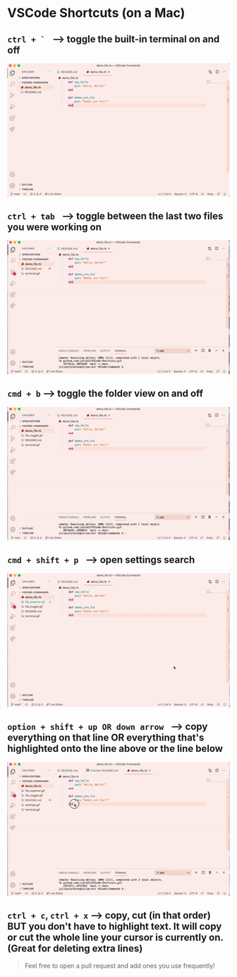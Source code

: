 # VSCode Shortcuts (on a Mac)

## ```ctrl + ` ``` --> toggle the built-in terminal on and off
  
![](terminal.gif)

## ```ctrl + tab ``` --> toggle between the last two files you were working on

![](file_toggle.gif)

## ```cmd + b``` --> toggle the folder view on and off

![](file_explorer.gif)

## ```cmd + shift + p ``` --> open settings search

![](settings.gif)

## ```option + shift + up OR down arrow ``` --> copy everything on that line OR everything that's highlighted onto the line above or the line below

![](copy_shortcut.gif)

## ```ctrl + c```, ```ctrl + x``` --> copy, cut (in that order) BUT you don't have to highlight text. It will copy or cut the whole line your cursor is currently on. (Great for deleting extra lines)


> Feel free to open a pull request and add ones you use frequently!